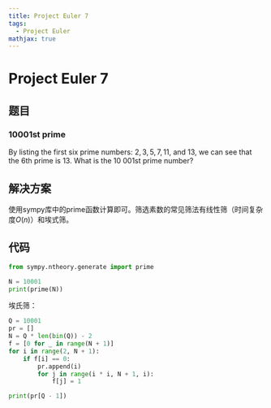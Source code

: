 ```yaml
---
title: Project Euler 7
tags:
  - Project Euler
mathjax: true
---
```

<escape><!-- more --></escape>

# Project Euler 7
## 题目
### 10001st prime


By listing the first six prime numbers: $2, 3, 5, 7, 11$, and $13$, we can see that the 6th prime is $13$.
What is the 10 001st prime number?

## 解决方案

使用sympy库中的prime函数计算即可。筛选素数的常见筛法有线性筛（时间复杂度$O(n)$）和埃式筛。

## 代码

```Python
from sympy.ntheory.generate import prime

N = 10001
print(prime(N))
```
埃氏筛：
```Python
Q = 10001
pr = []
N = Q * len(bin(Q)) - 2
f = [0 for _ in range(N + 1)]
for i in range(2, N + 1):
    if f[i] == 0:
        pr.append(i)
        for j in range(i * i, N + 1, i):
            f[j] = 1

print(pr[Q - 1])
```
